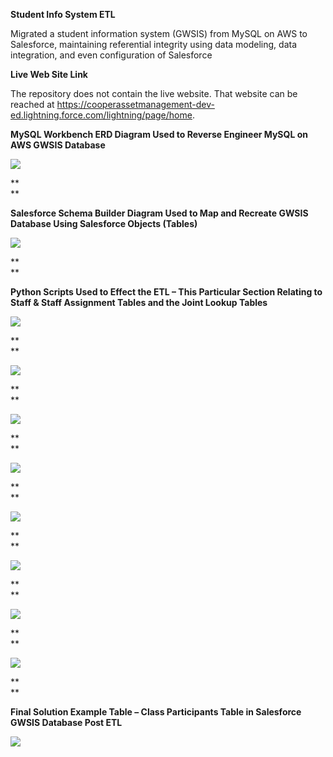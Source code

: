 **Student Info System ETL**

Migrated a student information system (GWSIS) from MySQL on AWS to Salesforce,
maintaining referential integrity using data modeling, data integration, and
even configuration of Salesforce

**Live Web Site Link**

The repository does not contain the live website. That website can be reached at
<https://cooperassetmanagement-dev-ed.lightning.force.com/lightning/page/home>.

**MySQL Workbench ERD Diagram Used to Reverse Engineer MySQL on AWS GWSIS
Database**

![](media/c1aeaa4db54ae5aa24c4113f232fea51.png)

**  
**

**Salesforce Schema Builder Diagram Used to Map and Recreate GWSIS Database
Using Salesforce Objects (Tables)**

![](media/0f127859621ec7491000fc558c76eaec.png)

**  
**

**Python Scripts Used to Effect the ETL – This Particular Section Relating to
Staff & Staff Assignment Tables and the Joint Lookup Tables**

**![](media/e3115374b834f3691383270655dcab7f.png)**

**  
**

**![](media/7ed354541fc063b4a128442379bacb9a.png)**

**  
**

**![](media/f805d11b5ec3a780d42684738071bf9a.png)**

**  
**

**![](media/bdde552cfc07e385d6fe41f4bff4f74a.png)**

**  
**

**![](media/881f22fc94e20510f73ff9d00fe65789.png)**

**  
**

**![](media/2fcd0f3cefc60738615710cb1d3a2d6b.png)**

**  
**

**![](media/7bacf18c939e83b4a9b0641b877ac20c.png)**

**  
**

**![](media/75b356658dc3532aaaf0282bbcf39332.png)**

**  
**

**Final Solution Example Table – Class Participants Table in Salesforce GWSIS
Database Post ETL**

![](media/60dbf904f7008ba28cdb3f28253126e1.png)
